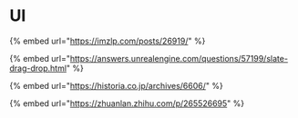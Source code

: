 # UI

{% embed url="https://imzlp.com/posts/26919/" %}

{% embed url="https://answers.unrealengine.com/questions/57199/slate-drag-drop.html" %}

{% embed url="https://historia.co.jp/archives/6606/" %}

{% embed url="https://zhuanlan.zhihu.com/p/265526695" %}
